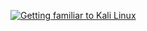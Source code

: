 [![Getting familiar to Kali Linux](https://user-images.githubusercontent.com/76174122/134760790-f7fdd3ab-d77e-4c89-9be1-3ec6ac4580b0.png)
](https://drive.google.com/file/d/1bmyhIb4TAads9X_9INurU-2ey1SgfbSx/view?usp=sharing "Getting familiar to Kali Linux")

